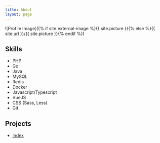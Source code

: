 ```yaml
---
title: About
layout: page
---
```

![Profile Image]({% if site.external-image %}{{ site.picture }}{% else %}{{ site.url }}/{{ site.picture }}{% endif %})

<p></p>

<h2>Skills</h2>

<ul class="skill-list">
	<li>PHP</li>
	<li>Go</li>
	<li>Java</li>
	<li>MySQL</li>
	<li>Redis</li>
	<li>Docker</li>
	<li>Javascript/Typescript</li>
	<li>VueJS</li>
	<li>CSS (Sass, Less)</li>
	<li>Git</li>
</ul>

<h2>Projects</h2>

<ul>
	<li><a href="https://github.com/Great233/index">Index</a></li>
</ul>
